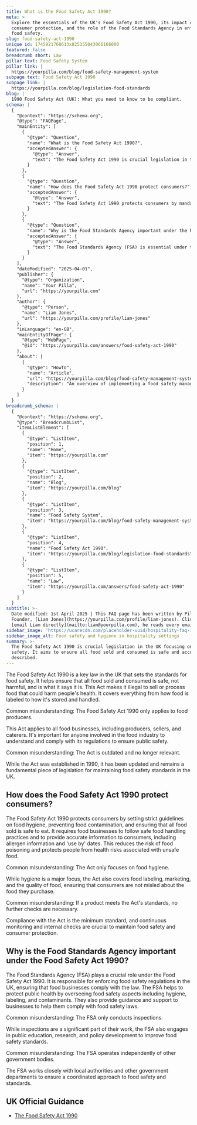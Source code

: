 ```yaml
---
title: What is the Food Safety Act 1990?
meta: >
  Explore the essentials of the UK's Food Safety Act 1990, its impact on
  consumer protection, and the role of the Food Standards Agency in enforcing
  food safety.
slug: food-safety-act-1990
unique id: 1745921768613x825155043066166000
featured: false
breadcrumb short: Law
pillar text: Food Safety System
pillar link: |
  https://yourpilla.com/blog/food-safety-management-system
subpage text: Food Safety Act 1990
subpage link: |
  https://yourpilla.com/blog/legislation-food-standards
blog: |
  1990 Food Safety Act (UK): What you need to know to be compliant.
schema: |
  {
    "@context": "https://schema.org",
    "@type": "FAQPage",
    "mainEntity": [
      {
        "@type": "Question",
        "name": "What is the Food Safety Act 1990?",
        "acceptedAnswer": {
          "@type": "Answer",
          "text": "The Food Safety Act 1990 is crucial legislation in the UK focusing on food safety. It aims to ensure all food sold and consumed is safe and accurately described. The Act outlines it is illegal to sell or process food that might harm health. It includes provisions on food labelling, storage, and handling, applying to all roles within the food industry from producers to caterers, to promote comprehensive compliance and public safety."
        }
      },
      {
        "@type": "Question",
        "name": "How does the Food Safety Act 1990 protect consumers?",
        "acceptedAnswer": {
          "@type": "Answer",
          "text": "The Food Safety Act 1990 protects consumers by mandating strict food hygiene and handling standards to prevent contamination and ensure food safety. It requires businesses to follow safe practices and provide vital consumer information like allergen presence and expiry dates. This minimises health risks and reduces food poisoning incidents, ensuring food sold complies with safety and quality standards."
        }
      },
      {
        "@type": "Question",
        "name": "Why is the Food Standards Agency important under the Food Safety Act 1990?",
        "acceptedAnswer": {
          "@type": "Answer",
          "text": "The Food Standards Agency (FSA) is essential under the Food Safety Act 1990 as it enforces food safety regulations in the UK, enhancing public health protection. In addition to regular inspections, the FSA is involved in public education, research, and guiding policies related to food safety. They work in collaboration with local authorities and other government departments for a cohesive approach to maintaining high food safety standards."
        }
      }
    ],
    "dateModified": "2025-04-01",
    "publisher": {
      "@type": "Organization",
      "name": "Your Pilla",
      "url": "https://yourpilla.com"
    },
    "author": {
      "@type": "Person",
      "name": "Liam Jones",
      "url": "https://yourpilla.com/profile/liam-jones"
    },
    "inLanguage": "en-GB",
    "mainEntityOfPage": {
      "@type": "WebPage",
      "@id": "https://yourpilla.com/answers/food-safety-act-1990"
    },
    "about": [
      {
        "@type": "HowTo",
        "name": "Article",
        "url": "https://yourpilla.com/blog/food-safety-management-system",
        "description": "An overview of implementing a food safety management system based on HACCP principles, essential for compliance with the Food Safety Act 1990."
      }
    ]
  }
breadcrumb_schema: |
  {
    "@context": "https://schema.org",
    "@type": "BreadcrumbList",
    "itemListElement": [
      {
        "@type": "ListItem",
        "position": 1,
        "name": "Home",
        "item": "https://yourpilla.com"
      },
      {
        "@type": "ListItem",
        "position": 2,
        "name": "Blog",
        "item": "https://yourpilla.com/blog"
      },
      {
        "@type": "ListItem",
        "position": 3,
        "name": "Food Safety System",
        "item": "https://yourpilla.com/blog/food-safety-management-system"
      },
      {
        "@type": "ListItem",
        "position": 4,
        "name": "Food Safety Act 1990",
        "item": "https://yourpilla.com/blog/legislation-food-standards"
      },
      {
        "@type": "ListItem",
        "position": 5,
        "name": "Law",
        "item": "https://yourpilla.com/answers/food-safety-act-1990"
      }
    ]
  }
subtitle: >-
  Date modified: 1st April 2025 | This FAQ page has been written by Pilla
  Founder, [Liam Jones](https://yourpilla.com/profile/liam-jones). Click to
  [email Liam directly](mailto:liam@yourpilla.com), he reads every email.
sidebar_image: 'https://ucarecdn.com/placeholder-uuid/hospitality-faq-image.jpg'
sidebar_image_alt: Food safety and hygiene in hospitality settings
summary: >-
  The Food Safety Act 1990 is crucial legislation in the UK focusing on food
  safety. It aims to ensure all food sold and consumed is safe and accurately
  described.
---
```

The Food Safety Act 1990 is a key law in the UK that sets the standards for food safety. It helps ensure that all food sold and consumed is safe, not harmful, and is what it says it is. This Act makes it illegal to sell or process food that could harm people's health. It covers everything from how food is labeled to how it's stored and handled.

Common misunderstanding: The Food Safety Act 1990 only applies to food producers.

This Act applies to all food businesses, including producers, sellers, and caterers. It's important for anyone involved in the food industry to understand and comply with its regulations to ensure public safety.

Common misunderstanding: The Act is outdated and no longer relevant.

While the Act was established in 1990, it has been updated and remains a fundamental piece of legislation for maintaining food safety standards in the UK.

## How does the Food Safety Act 1990 protect consumers?

The Food Safety Act 1990 protects consumers by setting strict guidelines on food hygiene, preventing food contamination, and ensuring that all food sold is safe to eat. It requires food businesses to follow safe food handling practices and to provide accurate information to consumers, including allergen information and 'use by' dates. This reduces the risk of food poisoning and protects people from health risks associated with unsafe food.

Common misunderstanding: The Act only focuses on food hygiene.

While hygiene is a major focus, the Act also covers food labeling, marketing, and the quality of food, ensuring that consumers are not misled about the food they purchase.

Common misunderstanding: If a product meets the Act's standards, no further checks are necessary.

Compliance with the Act is the minimum standard, and continuous monitoring and internal checks are crucial to maintain food safety and consumer protection.

## Why is the Food Standards Agency important under the Food Safety Act 1990?

The Food Standards Agency (FSA) plays a crucial role under the Food Safety Act 1990. It is responsible for enforcing food safety regulations in the UK, ensuring that food businesses comply with the law. The FSA helps to protect public health by overseeing food safety aspects including hygiene, labeling, and contaminants. They also provide guidance and support to businesses to help them comply with food safety laws.

Common misunderstanding: The FSA only conducts inspections.

While inspections are a significant part of their work, the FSA also engages in public education, research, and policy development to improve food safety standards.

Common misunderstanding: The FSA operates independently of other government bodies.

The FSA works closely with local authorities and other government departments to ensure a coordinated approach to food safety and standards.

## UK Official Guidance

-   [The Food Safety Act 1990](https://www.legislation.gov.uk/ukpga/1990/16/contents)
